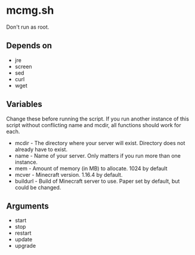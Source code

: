# mcmg.sh

Don't run as root.

## Depends on
- jre
- screen
- sed
- curl
- wget

## Variables
Change these before running the script. If you run another instance of this script without conflicting name and mcdir, all functions should work for each.
- mcdir - The directory where your server will exist. Directory does not already have to exist.
- name - Name of your server. Only matters if you run more than one instance.
- mem - Amount of memory (in MB) to allocate. 1024 by default
- mcver - Minecraft version. 1.16.4 by default.
- buildurl - Build of Minecraft server to use. Paper set by default, but could be changed.

## Arguments
- start
- stop
- restart
- update
- upgrade